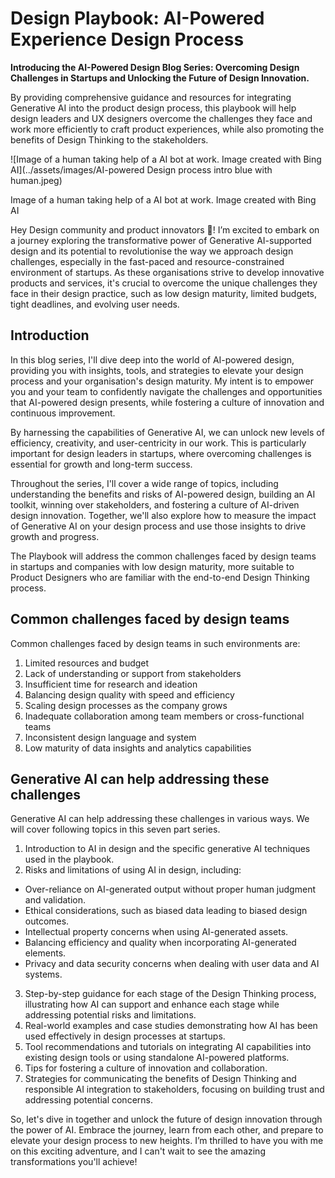 # Design Playbook: AI-Powered Experience Design Process

**Introducing the AI-Powered Design Blog Series: Overcoming Design Challenges in Startups and Unlocking the Future of Design Innovation.**

By providing comprehensive guidance and resources for integrating Generative AI into the product design process, this playbook will help design leaders and UX designers overcome the challenges they face and work more efficiently to craft product experiences, while also promoting the benefits of Design Thinking to the stakeholders.

![Image of a human taking help of a AI bot at work. Image created with Bing AI](../assets/images/AI-powered Design process intro blue with human.jpeg)

Image of a human taking help of a AI bot at work. Image created with Bing AI

Hey Design community and product innovators 👋! I’m excited to embark on a journey exploring the transformative power of Generative AI-supported design and its potential to revolutionise the way we approach design challenges, especially in the fast-paced and resource-constrained environment of startups. As these organisations strive to develop innovative products and services, it's crucial to overcome the unique challenges they face in their design practice, such as low design maturity, limited budgets, tight deadlines, and evolving user needs.

## Introduction

In this blog series, I'll dive deep into the world of AI-powered design, providing you with insights, tools, and strategies to elevate your design process and your organisation's design maturity. My intent is to empower you and your team to confidently navigate the challenges and opportunities that AI-powered design presents, while fostering a culture of innovation and continuous improvement.

By harnessing the capabilities of Generative AI, we can unlock new levels of efficiency, creativity, and user-centricity in our work. This is particularly important for design leaders in startups, where overcoming challenges is essential for growth and long-term success.

Throughout the series, I'll cover a wide range of topics, including understanding the benefits and risks of AI-powered design, building an AI toolkit, winning over stakeholders, and fostering a culture of AI-driven design innovation. Together, we'll also explore how to measure the impact of Generative AI on your design process and use those insights to drive growth and progress.

The Playbook will address the common challenges faced by design teams in startups and companies with low design maturity, more suitable to Product Designers who are familiar with the end-to-end Design Thinking process.

## Common challenges faced by design teams

Common challenges faced by design teams in such environments are:

1. Limited resources and budget
2. Lack of understanding or support from stakeholders
3. Insufficient time for research and ideation
4. Balancing design quality with speed and efficiency
5. Scaling design processes as the company grows
6. Inadequate collaboration among team members or cross-functional teams
7. Inconsistent design language and system
8. Low maturity of data insights and analytics capabilities

## Generative AI can help addressing these challenges

Generative AI can help addressing these challenges in various ways. We will cover following topics in this seven part series.

1. Introduction to AI in design and the specific generative AI techniques used in the playbook.
2. Risks and limitations of using AI in design, including:
- Over-reliance on AI-generated output without proper human judgment and validation.
- Ethical considerations, such as biased data leading to biased design outcomes.
- Intellectual property concerns when using AI-generated assets.
- Balancing efficiency and quality when incorporating AI-generated elements.
- Privacy and data security concerns when dealing with user data and AI systems.
3. Step-by-step guidance for each stage of the Design Thinking process, illustrating how AI can support and enhance each stage while addressing potential risks and limitations.
4. Real-world examples and case studies demonstrating how AI has been used effectively in design processes at startups.
5. Tool recommendations and tutorials on integrating AI capabilities into existing design tools or using standalone AI-powered platforms.
6. Tips for fostering a culture of innovation and collaboration.
7. Strategies for communicating the benefits of Design Thinking and responsible AI integration to stakeholders, focusing on building trust and addressing potential concerns.

So, let's dive in together and unlock the future of design innovation through the power of AI. Embrace the journey, learn from each other, and prepare to elevate your design process to new heights. I’m thrilled to have you with me on this exciting adventure, and I can't wait to see the amazing transformations you'll achieve!

